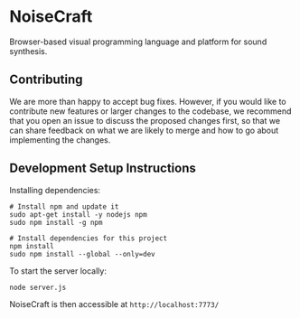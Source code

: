 # NoiseCraft

Browser-based visual programming language and platform for sound synthesis.

## Contributing

We are more than happy to accept bug fixes. However, if you would like to
contribute new features or larger changes to the codebase, we recommend
that you open an issue to discuss the proposed changes first, so that we
can share feedback on what we are likely to merge and how to go about
implementing the changes.

## Development Setup Instructions

Installing dependencies:

```
# Install npm and update it
sudo apt-get install -y nodejs npm
sudo npm install -g npm

# Install dependencies for this project
npm install
sudo npm install --global --only=dev
```

To start the server locally:

```
node server.js
```

NoiseCraft is then accessible at `http://localhost:7773/`
